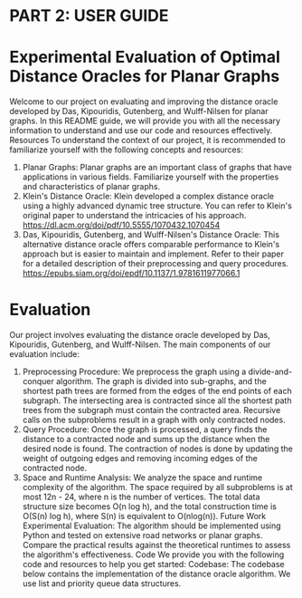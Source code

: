 # PART 2: USER GUIDE
# Experimental Evaluation of Optimal Distance Oracles for Planar Graphs
Welcome to our project on evaluating and improving the distance oracle developed by Das, Kipouridis, Gutenberg, and Wulff-Nilsen for planar graphs. In this README guide, we will provide you with all the necessary information to understand and use our code and resources effectively.
Resources
To understand the context of our project, it is recommended to familiarize yourself with the following concepts and resources:
1. Planar Graphs: Planar graphs are an important class of graphs that have applications in various fields. Familiarize yourself with the properties and characteristics of planar graphs.
2. Klein's Distance Oracle: Klein developed a complex distance oracle using a highly advanced dynamic tree structure. You can refer to Klein's original paper to understand the intricacies of his approach.
https://dl.acm.org/doi/pdf/10.5555/1070432.1070454
3. Das, Kipouridis, Gutenberg, and Wulff-Nilsen's Distance Oracle: This alternative distance oracle offers comparable performance to Klein's approach but is easier to maintain and implement. Refer to their paper for a detailed description of their preprocessing and query procedures.
https://epubs.siam.org/doi/epdf/10.1137/1.9781611977066.1


# Evaluation
Our project involves evaluating the distance oracle developed by Das, Kipouridis, Gutenberg, and Wulff-Nilsen. The main components of our evaluation include:

1. Preprocessing Procedure: We preprocess the graph using a divide-and-conquer algorithm. The graph is divided into sub-graphs, and the shortest path trees are formed from the edges of the end points of each subgraph. The intersecting area is contracted since all the shortest path trees from the subgraph must contain the contracted area. Recursive calls on the subproblems result in a graph with only contracted nodes.
2. Query Procedure: Once the graph is processed, a query finds the distance to a contracted node and sums up the distance when the desired node is found. The contraction of nodes is done by updating the weight of outgoing edges and removing incoming edges of the contracted node.
3. Space and Runtime Analysis: We analyze the space and runtime complexity of the algorithm. The space required by all subproblems is at most 12n - 24, where n is the number of vertices. The total data structure size becomes O(n log h), and the total construction time is O(S(n) log h), where S(n) is equivalent to O(nlog(n)).
Future Work
Experimental Evaluation: The algorithm should be implemented using Python and tested on extensive road networks or planar graphs. Compare the practical results against the theoretical runtimes to assess the algorithm's effectiveness.
Code
We provide you with the following code and resources to help you get started:
Codebase: The codebase below contains the implementation of the distance oracle algorithm. We use list and priority queue data structures. 
